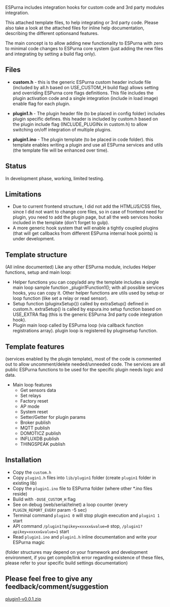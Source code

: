 ESPurna includes integration hooks for custom code and 3rd party modules integration.

This attached template files, to help integrating or 3rd party code.
Please also take a look at the attached files for inline help documentation, describing the different optionsand features.

The main concept is to allow adding new functionality to ESPurna with zero to minimal code changes to ESPurna core system (just adding the new files and integrating by setting a build flag only).

## Files
* **custom.h** - this is the generic ESPurna custom header include file (included by all.h based on USE_CUSTOM_H build flag) allows setting and overriding ESPurna core flags definitions.
This file includes the plugin activation code and a single integration (include in load image) enable flag for each plugin.

* **plugin1.h** - The plugin header file (to be placed in config folder) includes plugin specific defines. this header is included by custom.h based on the plugin include flag (INCLUDE_PLUGINx in custom.h) to allow switching on/off integration of multiple plugins.

* **plugin1.ino** - The plugin template (to be placed in code folder). this template enables writing a plugin and use all ESPurna services and utils (the template file will be enhanced over time).

## Status
In development phase, working, limited testing.

## Limitations
* Due to current frontend structure, I did not add the HTML/JS/CSS files, since I did not want to change core files, so in case of frontend need for plugin, you need to add the plugin page, but all the web services hooks included in the template (don't forget to gulp).
* A more generic hook system that will enable a tightly coupled plugins (that will get callbacks from different ESPurna internal hook points) is under development.

## Template structure
(All inline documented)
Like any other ESPurna module, includes Helper functions, setup and main loop:
* Helper functions you can copy/add any the template includes a single main loop sample function _plugin1Function1(); with all possible services hooks, you can copy it. Other helper functions are utils used by setup or loop function (like set a relay or read sensor).
* Setup function (pluginxSetup()) called by extraSetup() defined in custom.h. extraSetup() is called by espura.ino setup function based on USE_EXTRA flag (this is the generic ESPurna 3rd party code integration hook).
* Plugin main loop called by ESPurna loop (via callback function registrations array). plugin loop is registered by pluginsetup function.

## Template features
(services enabled by the plugin template), most of the code is commented out to allow uncomment/delete needed/unneeded code. The services are all public ESPurna functions to be used for the specific plugin needs logic and data.

* Main loop features
   * Get sensors data
   * Set relays
   * Factory reset
   * AP mode
   * System reset
   * Setter/Getter for plugin params
   * Broker publish
   * MQTT publish
   * DOMOTICZ publish
   * INFLUXDB publish
   * THINGSPEAK publish

## Installation
* Copy the `custom.h`
* Copy `plugin1.h` files into `lib/plugin1` folder (create `plugin1` folder in existing lib)
* Copy the `plugin1.ino` file to ESPurna folder (where other *.ino files reside)
* Build with `-DUSE_CUSTOM_H` flag
* See on debug (web/serial/telnet) a loop counter (every `PLUGIN_REPORT_EVERY` param -5 sec)
* Terminal command `plugin1 0` will stop plugin execution and `plugin1 1` start
* API command `/plugin1?apikey=xxxxx&value=0` stop, `/plugin1?apikey=xxxxx&value=1` start
* Read `plugin1.ino` and `plugin1.h` inline documentation and write your ESPurna magic

(folder structures may depend on your framework and development environment, if you get compile/link error regarding existence of these files, please refer to your specific build settings documentation)

## Please feel free to give any feedback/comment/suggestion

[plugin1-v0.0.1.zip](https://github.com/xoseperez/ESPurna/files/1906034/plugin1-v0.0.1.zip)
